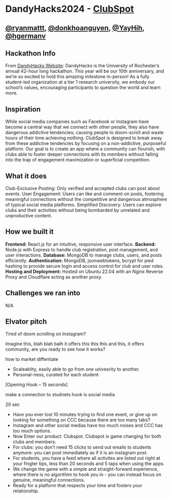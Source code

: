 # DandyHacks2024 - [ClubSpot](https://spotyour.club)
## [@ryanmattt](https://github.com/ryanmattt), [@donkhoanguyen](https://github.com/donkhoanguyen), [@YayHih](https://github.com/YayHih), [@hgermanv](https://github.com/hgermanv)

## Hackathon Info
From [DandyHacks Website](https://dandyhacks.net/): DandyHacks is the University of Rochester’s annual 42-hour long hackathon. This year will be our 10th anniversary, and we’re so excited to hold this amazing milestone in-person! As a fully student-led organization at a tier 1 research university, we embody our school’s values, encouraging participants to question the world and learn more.

## Inspiration
While social media companies such as Facebook or Instagram have become a central way that we connect with other people, they also have dangerous addictive tendencies; causing people to doom-scroll and waste hours of their time achieving nothing.  ClubSpot is designed to break away from these addictive tendencies by focusing on a non-addictive, purposeful platform. Our goal is to create an app where a community can flourish, with clubs able to foster deeper connections with its members without falling into the trap of engagement maximization or superficial competition.

## What it does
Club-Exclusive Posting: Only verified and accepted clubs can post about events.
User Engagement: Users can like and comment on posts, fostering meaningful connections without the competitive and dangerous atmosphere of typical social media platforms.
Simplified Discovery: Users can explore clubs and their activities without being bombarded by unrelated and unproductive content.

## How we built it
**Frontend:** React.js for an intuitive, responsive user interface.
**Backend:** Node.js with Express to handle club registration, post management, and user interactions.
**Database:** MongoDB to manage clubs, users, and posts efficiently.
**Authentication:** MongoDB, jsonwebtokens, bcrypt for pwd hashing to provide secure login and access control for club and user roles.
**Hosting and Deployment:** Hosted on Ubuntu 22.04 with an Nginx Reverse Proxy and Cloudflare acting as another proxy.
## Challenges we ran into
N/A

## Elvator pitch
Tired of doom scrolling on Instagram? 

Imagine this, blah blah balh it offers this this this and this, it offers community, are you ready to see how it works?

how to market diffentiate

- Scaleablity, easily able to go from one univesrity to another.
- Personal-ness, curated for each student

[Opening Hook – 15 seconds]

make a connection to studnets
hook is social media

20 sec
- Have you ever lost 10 minutes trying to find one event, or give up on looking for something on CCC because there are too many tabs? 
- Instagram and other social medias have too much noises and CCC has too much options.
- Now Enter our product: Clubspot. Clubspot is game changing for both clubs and members.
- For clubs: you don't need 15 clicks to send out emails to students anymore: you can post immediately as if it is an instagram post. 
- For students, you have a feed where all activites are listed out right at your fingter tips, less than 20 seconds and 5 taps when using the apps.
- We change the game with a simple and straight-forward experience, where there is no algorithim to hook you in - you can instead focus on genuine, meaningful connections.
- Ready for a platform that respects your time and fosters your relationship.

